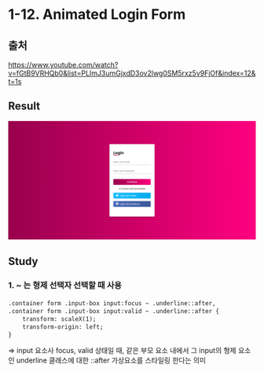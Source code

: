 # 1-12. Animated Login Form

## 출처

https://www.youtube.com/watch?v=fGtB9VRHQb0&list=PLImJ3umGjxdD3ov2lwg0SM5rxz5v9FjOf&index=12&t=1s

## Result

<img src="img/result.png">

## Study

### 1. ~ 는 형제 선택자 선택할 때 사용

```
.container form .input-box input:focus ~ .underline::after,
.container form .input-box input:valid ~ .underline::after {
	transform: scaleX(1);
	transform-origin: left;
}
```

=> input 요소사 focus, valid 상태일 때, 같은 부모 요소 내에서 그 input의 형제 요소인 underline 클래스에 대한 ::after 가상요소를 스타일링 한다는 의미
